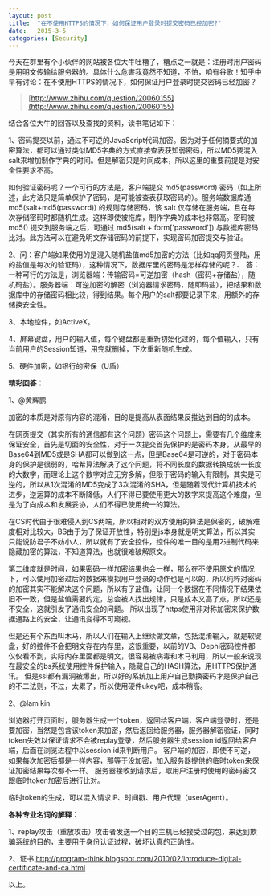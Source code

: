 ```yaml
---
layout: post
title:  "在不使用HTTPS的情况下，如何保证用户登录时提交密码已经加密?"
date:   2015-3-5
categories: [Security]
---
```

今天在群里有个小伙伴的网站被各位大牛吐槽了，槽点之一就是：注册时用户密码是用明文传输给服务器的。具体什么危害我竟然不知道，不怕，咱有谷歌！知乎中早有讨论：在不使用HTTPS的情况下，如何保证用户登录时提交密码已经加密？

> [http://www.zhihu.com/question/20060155](http://www.zhihu.com/question/20060155)


结合各位大牛的回答以及查找的资料，读书笔记如下：

1、密码提交以前，通过不可逆的JavaScript代码加密。因为对于任何摘要式的加密算法，都可以通过类似MD5字典的方式直接查表获知弱密码，所以MD5要混入salt来增加制作字典的时间。但是解密只是时间成本，所以这里的重要前提是对安全性要求不高。

如何验证密码呢？一个可行的方法是，客户端提交 md5(password) 密码（如上所述，此方法只是简单保护了密码，是可能被查表获取密码的）。服务端数据库通md5(salt+md5(password)) 的规则存储密码，该 salt 仅存储在服务端，且在每次存储密码时都随机生成。这样即使被拖库，制作字典的成本也非常高。密码被 md5() 提交到服务端之后，可通过 md5(salt + form['password']) 与数据库密码比对。此方法可以在避免明文存储密码的前提下，实现密码加密提交与验证。

2、问：客户端如果使用的是混入随机盐值md5加密的方法（比如qq网页登陆，用的盐值是每次的验证码），这种情况下，数据库里的密码是怎样存储的呢？、
答：一种可行的方法是，浏览器端：传输密码=可逆加密（hash（密码+存储盐），随机码盐）。服务器端：可逆加密的解密（浏览器请求密码，随即码盐），把结果和数据库中的存储密码相比较，得到结果。每个用户的salt都要记录下来，用额外的存储换安全性。

3、本地控件，如ActiveX。

4、屏幕键盘，用户的输入值，每个键盘都是重新初始化过的，每个值输入，只有当前用户的Session知道，用完就删掉，下次重新随机生成。

5、硬件加密，如银行的密保（U盾）

**精彩回答：**

1、@黄辉鹏

加密的本质是对原有内容的混淆，目的是提高从表面结果反推达到目的的成本。

在网页提交（其实所有的通信都有这个问题）密码这个问题上，需要有几个维度来保证安全，首先是切面的安全性，对于一次提交首先保护的是密码本身，从最早的Base64到MD5或是SHA都可以做到这一点，但是Base64是可逆的，对于密码本身的保护是很弱的，哈希算法解决了这个问题，将不同长度的数据转换成统一长度的大数字，而理论上这个数字对应无穷多解，但限于密码的输入有限制，其实是可逆的，所以从1次混淆的MD5变成了3次混淆的SHA，但是随着现代计算机技术的进步，逆运算的成本不断降低，人们不得已要使用更大的数字来提高这个难度，但是为了向成本和发展妥协，人们不得已使用统一的算法。

在CS时代由于很难侵入到CS两端，所以相对的双方使用的算法是保密的，破解难度相对比较大，BS由于为了保证开放性，特别是js本身就是明文算法，所以其实只能说防君子不妨小人，所以就有了安全控件，控件的唯一目的是用2进制代码来隐藏加密的算法，不知道算法，也就很难破解原文。


第二维度就是时间，如果密码一样加密结果也会一样，那么在不使用原文的情况下，可以使用加密过后的数据来模拟用户登录的动作也是可以的，所以纯粹对密码的加密其实不能解决这个问题，所以有了盐值，让同一个数据在不同情况下结果依旧不一致，但是盐值需要约定，总会被人找出规律，只是成本又高了点，所以还是不安全，这就引发了通讯安全的问题。
所以出现了https使用非对称加密来保护数据通路上的安全，让通讯变得不可窥视。


但是还有个东西叫木马，所以人们在输入上继续做文章，包括混淆输入，就是软键盘，好的控件不会把明文存在内存里，这很重要，以前的VB、Dephi密码控件都仅仅看不到，实际内存里面都是明文，很容易被病毒和木马利用，所以一般来说现在最安全的bs系统使用控件保护输入，隐藏自己的HASH算法，用HTTPS保护通讯。
但是ssl都有漏洞被爆出，所以好的系统加上用户自己勤换密码才是保护自己的不二法则，不过，太累了，所以使用硬件ukey吧，成本稍高。

2、@lam kin

浏览器打开页面时，服务器生成一个token，返回给客户端，客户端登录时，还是要加密，当然是包含该token来加密，然后返回给服务器，服务器解密验证，同时token失效以保证请求不会被replay登录，然后服务器生成session id返回给客户端，后面在浏览进程中以session id来判断用户。
客户端的加密，即使不可逆，如果每次加密后都是一样内容，那等于没加密，加入服务器提供的临时token来保证加密结果每次都不一样。
服务器接收到请求后，取用户注册时使用的密码密文跟临时token加密后进行比对。


临时token的生成，可以混入请求IP、时间戳、用户代理（userAgent）。


**各种专业名词的解释：**

1、replay攻击（重放攻击）攻击者发送一个目的主机已经接受过的包，来达到欺骗系统的目的，主要用于身份认证过程，破坏认真的正确性。

2、证书 [http://program-think.blogspot.com/2010/02/introduce-digital-certificate-and-ca.html ](http://program-think.blogspot.com/2010/02/introduce-digital-certificate-and-ca.html )





以上。


